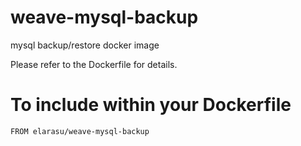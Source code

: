 # weave-mysql-backup
mysql backup/restore docker image

Please refer to the Dockerfile for details.

# To include within your Dockerfile

    FROM elarasu/weave-mysql-backup
